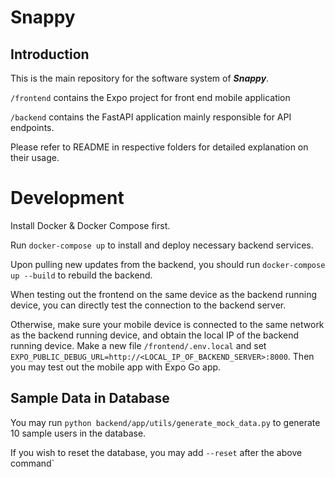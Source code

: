 # Snappy

## Introduction

This is the main repository for the software system of **_Snappy_**.

`/frontend` contains the Expo project for front end mobile application

`/backend` contains the FastAPI application mainly responsible for API endpoints.

Please refer to README in respective folders for detailed explanation on their usage.

# Development

Install Docker & Docker Compose first.

Run `docker-compose up` to install and deploy necessary backend services.

Upon pulling new updates from the backend, you should run `docker-compose up --build` to rebuild the backend.

When testing out the frontend on the same device as the backend running device, you can directly test
the connection to the backend server.

Otherwise, make sure your mobile device is connected to the same network as the backend running device,
and obtain the local IP of the backend running device. Make a new file `/frontend/.env.local` and set
`EXPO_PUBLIC_DEBUG_URL=http://<LOCAL_IP_OF_BACKEND_SERVER>:8000`. Then you may test out the mobile app with Expo Go app.

## Sample Data in Database

You may run `python backend/app/utils/generate_mock_data.py` to generate 10 sample users in the database.

If you wish to reset the database, you may add `--reset` after the above command`
